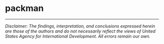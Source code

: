 # packman
---

*Disclaimer: The findings, interpretation, and conclusions expressed herein are those of the authors and do not necessarily reflect the views of United States Agency for International Development. All errors remain our own.*